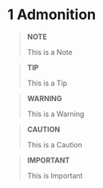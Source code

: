 # 1 Admonition #

> **NOTE**
> 
> This is a Note
>

> **TIP**
> 
> This is a Tip
>

> **WARNING**
> 
> This is a Warning
>

> **CAUTION**
> 
> This is a Caution
>

> **IMPORTANT**
> 
> This is Important
>
